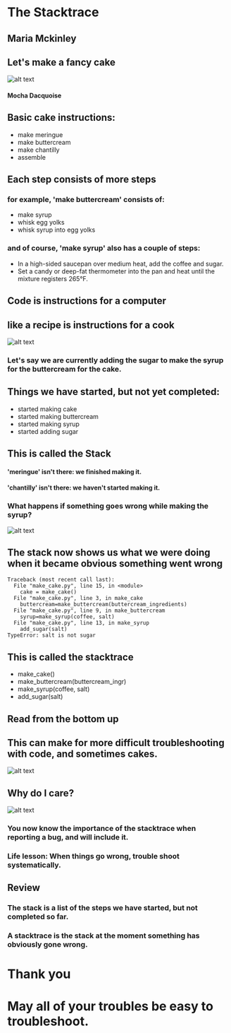 # The Stacktrace

## Maria Mckinley



## Let's make a fancy cake
![alt text](assets/mocha-dacquoise.jpg "Mocha Dacquoise Cake")
#### Mocha Dacquoise




## Basic cake instructions:
* make meringue
* make buttercream
* make chantilly
* assemble




## Each step consists of more steps

### for example, 'make buttercream' consists of: <!-- .element: class="fragment" data-fragment-index="1" -->
* make syrup <!-- .element: class="fragment" data-fragment-index="2" -->
* whisk egg yolks <!-- .element: class="fragment" data-fragment-index="2" -->
* whisk syrup into egg yolks <!-- .element: class="fragment" data-fragment-index="2" -->




### and of course, 'make syrup' also has a couple of steps:
* In a high-sided saucepan over medium heat, add the coffee and sugar.
* Set a candy or deep-fat thermometer into the pan and heat until the mixture registers 265&deg;F.




## Code is instructions for a computer
## like a recipe is instructions for a cook




![alt text](assets/how-to-make-golden-syrup.jpg "https://nishamadhulika.com/en/788-homemade-golden-syrup.html")

### Let's say we are currently adding the sugar to make the syrup for the buttercream for the cake.




## Things we have started, but not yet completed:

* started making cake
* started making buttercream
* started making syrup
* started adding sugar

## This is called the Stack<!-- .element: class="fragment" data-fragment-index="1" -->

#### 'meringue' isn't there: we finished making it.<!-- .element: class="fragment" data-fragment-index="2" -->
#### 'chantilly' isn't there: we haven't started making it.<!-- .element: class="fragment" data-fragment-index="3" -->




### What happens if something goes wrong while making the syrup?

![alt text](assets/salt_sugar.jpg "Salt or Sugar")




## The stack now shows us what we were doing when it became obvious something went wrong

```
Traceback (most recent call last):
  File "make_cake.py", line 15, in <module>
    cake = make_cake()
  File "make_cake.py", line 3, in make_cake
    buttercream=make_buttercream(buttercream_ingredients)
  File "make_cake.py", line 9, in make_buttercream
    syrup=make_syrup(coffee, salt)
  File "make_cake.py", line 13, in make_syrup
    add_sugar(salt)
TypeError: salt is not sugar
```

## This is called the stacktrace <!-- .element: class="fragment" data-fragment-index="1" -->




* make_cake()
* make_buttercream(buttercream_ingr)
* make_syrup(coffee, salt)
* add_sugar(salt)

## Read from the bottom up




## This can make for more difficult troubleshooting with code, and sometimes cakes.




![alt text](assets/cakewreck.jpg "Awesome Cake")




## Why do I care?




![alt text](assets/stacktrace.png "Stack Trace from website")




### You now know the importance of the stacktrace when reporting a bug, and will include it.

### Life lesson: When things go wrong, trouble shoot systematically.<!-- .element: class="fragment" data-fragment-index="1" -->




## Review

### The stack is a list of the steps we have started, but not completed so far.<!-- .element: class="fragment" data-fragment-index="0" -->

### A stacktrace is the stack at the moment something has obviously gone wrong.<!-- .element: class="fragment" data-fragment-index="1" -->




# Thank you

# May all of your troubles be easy to troubleshoot.